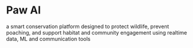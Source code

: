 # Paw AI
a smart conservation platform designed to protect wildlife, prevent poaching, and support habitat and community engagement using realtime data, ML and communication tools
